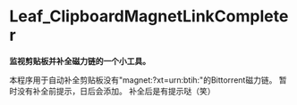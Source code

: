 # Leaf_ClipboardMagnetLinkCompleter
__监视剪贴板并补全磁力链的一个小工具。__

本程序用于自动补全剪贴板没有"magnet:?xt=urn:btih:"的Bittorrent磁力链。
暂时没有补全前提示，日后会添加。
补全后是有提示哒（笑）
